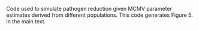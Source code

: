 Code used to simulate pathogen reduction given MCMV parameter estimates derived from different populations. This code generates Figure 5. in the main text. 

